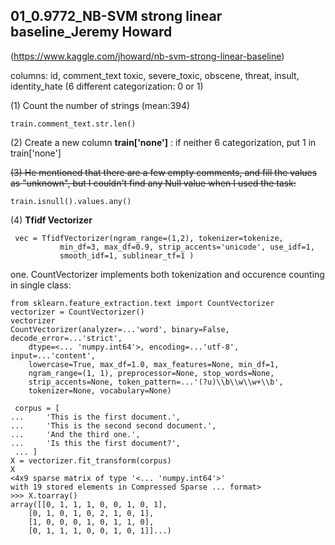 

## 01_0.9772_NB-SVM strong linear baseline_Jeremy Howard
(https://www.kaggle.com/jhoward/nb-svm-strong-linear-baseline)

columns: id, comment_text
toxic, severe_toxic, obscene, threat, insult, identity_hate (6 different categorization: 0 or 1)

(1) Count the number of strings (mean:394) 

    train.comment_text.str.len()

(2) Create a new column <b>train['none']</b> : if neither 6 categorization, put 1 in train['none'] 

~~(3) He mentioned that there are a few empty comments, and fill the values as "unknown", but I couldn't find any Null value when I used the task:~~

    train.isnull().values.any()
    
 (4) <b>Tfidf Vectorizer</b>
 
     vec = TfidfVectorizer(ngram_range=(1,2), tokenizer=tokenize,
               min_df=3, max_df=0.9, strip_accents='unicode', use_idf=1,
               smooth_idf=1, sublinear_tf=1 )
 
 one. CountVectorizer implements both tokenization and occurence counting in single class:
 
    from sklearn.feature_extraction.text import CountVectorizer
    vectorizer = CountVectorizer()
    vectorizer                     
    CountVectorizer(analyzer=...'word', binary=False, decode_error=...'strict',
        dtype=<... 'numpy.int64'>, encoding=...'utf-8', input=...'content',
        lowercase=True, max_df=1.0, max_features=None, min_df=1,
        ngram_range=(1, 1), preprocessor=None, stop_words=None,
        strip_accents=None, token_pattern=...'(?u)\\b\\w\\w+\\b',
        tokenizer=None, vocabulary=None)
        
     corpus = [
    ...     'This is the first document.',
    ...     'This is the second second document.',
    ...     'And the third one.',
    ...     'Is this the first document?',  
     ... ]
    X = vectorizer.fit_transform(corpus)
    X                              
    <4x9 sparse matrix of type '<... 'numpy.int64'>'
    with 19 stored elements in Compressed Sparse ... format>
    >>> X.toarray()           
    array([[0, 1, 1, 1, 0, 0, 1, 0, 1],
        [0, 1, 0, 1, 0, 2, 1, 0, 1],
        [1, 0, 0, 0, 1, 0, 1, 1, 0],
        [0, 1, 1, 1, 0, 0, 1, 0, 1]]...)
